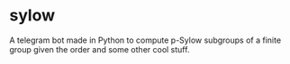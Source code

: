 # sylow
A telegram bot made in Python to compute p-Sylow subgroups of a finite group given the order and some other cool stuff.
